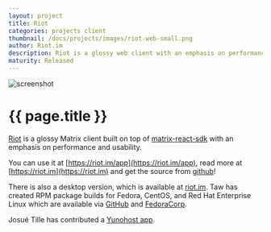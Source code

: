 ```yaml
---
layout: project
title: Riot
categories: projects client
thumbnail: /docs/projects/images/riot-web-small.png
author: Riot.im
description: Riot is a glossy web client with an emphasis on performance and usability
maturity: Released
---
```


![screenshot](/docs/projects/images/riot-web-large.png "{{ page.title }}")

# {{ page.title }}
[Riot](https://riot.im) is a glossy Matrix client built on top of [matrix-react-sdk](http://matrix.org/docs/projects/sdk/matrix.org-react-sdk.html) with an emphasis on performance and usability.

You can use it at [https://riot.im/app](https://riot.im/app), read more at [https://riot.im](https://riot.im) and get the source from [github](https://github.com/vector-im/vector-web)!

There is also a desktop version, which is available at [riot.im](https://riot.im/desktop.html). Taw has created RPM package builds for Fedora, CentOS, and Red Hat Enterprise Linux which are available via [GitHub](https://github.com/taw00/riot-rpm/) and [FedoraCorp](https://copr.fedorainfracloud.org/coprs/taw/Riot/).

Josué Tille has contributed a [Yunohost app](https://github.com/Josue-T/riot_ynh).
